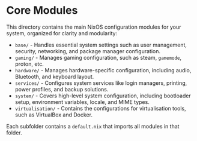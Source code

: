 # Core Modules

This directory contains the main NixOS configuration modules for your system, organized for clarity and modularity:

- `base/` - Handles essential system settings such as user management, security, networking, and package manager configuration.
- `gaming/` - Manages gaming configuration, such as steam, `gamemode`, proton, etc.
- `hardware/` - Manages hardware-specific configuration, including audio, Bluetooth, and keyboard layout.
- `services/` - Configures system services like login managers, printing, power profiles, and backup solutions.
- `system/` - Covers high-level system configuration, including bootloader setup, environment variables, locale, and MIME types.
- `virtualisation/` - Contains the configurations for virtualisation tools, such as VirtualBox and Docker.

Each subfolder contains a `default.nix` that imports all modules in that folder.
